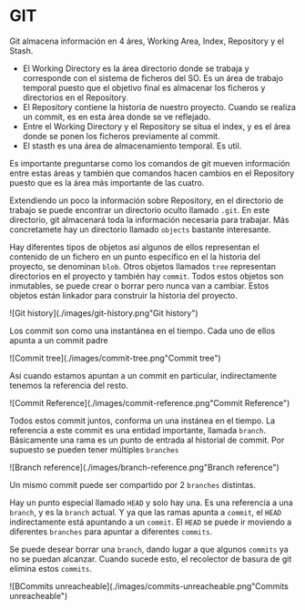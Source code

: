 # GIT

Git almacena información en 4 áres, Working Area, Index, Repository y el Stash. 

* El Working Directory es la área directorio donde se trabaja y corresponde con el sistema de ficheros del SO. Es un área de trabajo temporal puesto que el objetivo final es almacenar los ficheros  y directorios en el Repository.
* El Repository contiene la historia de nuestro proyecto. Cuando se realiza un commit, es en esta área donde se ve reflejado.
* Entre el Working Directory y el Repository se situa el index, y es el área donde se ponen los ficheros previamente al commit.
* El stasth es una área de almacenamiento temporal. Es util.

Es importante preguntarse como los comandos de git mueven información entre estas áreas y también que comandos hacen cambios en el Repository puesto que es la área más importante de las cuatro.


Extendiendo un poco la información sobre Repository, en el directorio de trabajo se puede encontrar un directorio oculto llamado `.git`.  En este directorio, git almacenará toda la información necesaria para trabajar. Más concretamete hay un directorio llamado `objects` bastante interesante.

Hay diferentes tipos de objetos así algunos de ellos representan el contenido de un fichero en un punto específico en el la historia del proyecto, se denominan `blob`.  Otros objetos llamados `tree` representan  directorios en el proyecto y también hay `commit`. Todos estos objetos son inmutables, se puede crear o borrar pero nunca van a cambiar. Estos objetos están linkador para construir la historia del proyecto. 

![Git history](./images/git-history.png"Git history")


Los commit son como una instantánea en el tiempo. Cada uno de ellos apunta a un commit padre

![Commit tree](./images/commit-tree.png"Commit tree")

Así cuando estamos apuntan a un commit en particular, indirectamente tenemos la referencia del resto. 

![Commit Reference](./images/commit-reference.png"Commit Reference")

Todos estos commit juntos, conforma un una instánea en el tiempo. La referencia a este commit es una entidad importante, llamada `branch`. Básicamente una rama es un punto de entrada al historial de commit. Por supuesto se pueden tener múltiples `branches`

![Branch reference](./images/branch-reference.png"Branch reference")

Un mismo commit puede ser compartido por 2 `branches` distintas.

Hay un punto especial llamado `HEAD` y solo hay una. Es una referencia a una `branch`, y es la `branch` actual. Y ya que las ramas apunta a `commit`, el `HEAD` indirectamente está apuntando a un `commit`. El `HEAD` se puede ir moviendo a diferentes `branches` para apuntar a diferentes `commits`.

Se puede desear borrar una `branch`, dando lugar a que algunos `commits` ya no se puedan alcanzar. Cuando sucede esto, el recolector de basura de git elimina estos `commits`.

![BCommits unreacheable](./images/commits-unreacheable.png"Commits unreacheable")